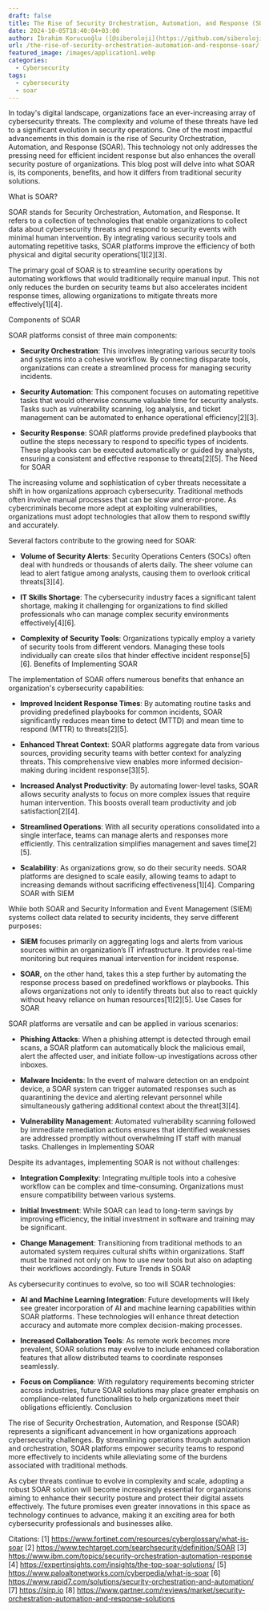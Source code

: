 ```yaml
---
draft: false
title: The Rise of Security Orchestration, Automation, and Response (SOAR)
date: 2024-10-05T18:40:04+03:00
author: İbrahim Korucuoğlu ([@siberoloji](https://github.com/siberoloji))
url: /the-rise-of-security-orchestration-automation-and-response-soar/
featured_image: /images/application1.webp
categories:
  - Cybersecurity
tags:
  - cybersecurity
  - soar
---
```



In today's digital landscape, organizations face an ever-increasing array of cybersecurity threats. The complexity and volume of these threats have led to a significant evolution in security operations. One of the most impactful advancements in this domain is the rise of Security Orchestration, Automation, and Response (SOAR). This technology not only addresses the pressing need for efficient incident response but also enhances the overall security posture of organizations. This blog post will delve into what SOAR is, its components, benefits, and how it differs from traditional security solutions.



What is SOAR?



SOAR stands for Security Orchestration, Automation, and Response. It refers to a collection of technologies that enable organizations to collect data about cybersecurity threats and respond to security events with minimal human intervention. By integrating various security tools and automating repetitive tasks, SOAR platforms improve the efficiency of both physical and digital security operations[1][2][3].



The primary goal of SOAR is to streamline security operations by automating workflows that would traditionally require manual input. This not only reduces the burden on security teams but also accelerates incident response times, allowing organizations to mitigate threats more effectively[1][4].



Components of SOAR



SOAR platforms consist of three main components:


* **Security Orchestration**: This involves integrating various security tools and systems into a cohesive workflow. By connecting disparate tools, organizations can create a streamlined process for managing security incidents.

* **Security Automation**: This component focuses on automating repetitive tasks that would otherwise consume valuable time for security analysts. Tasks such as vulnerability scanning, log analysis, and ticket management can be automated to enhance operational efficiency[2][3].

* **Security Response**: SOAR platforms provide predefined playbooks that outline the steps necessary to respond to specific types of incidents. These playbooks can be executed automatically or guided by analysts, ensuring a consistent and effective response to threats[2][5].
The Need for SOAR



The increasing volume and sophistication of cyber threats necessitate a shift in how organizations approach cybersecurity. Traditional methods often involve manual processes that can be slow and error-prone. As cybercriminals become more adept at exploiting vulnerabilities, organizations must adopt technologies that allow them to respond swiftly and accurately.



Several factors contribute to the growing need for SOAR:


* **Volume of Security Alerts**: Security Operations Centers (SOCs) often deal with hundreds or thousands of alerts daily. The sheer volume can lead to alert fatigue among analysts, causing them to overlook critical threats[3][4].

* **IT Skills Shortage**: The cybersecurity industry faces a significant talent shortage, making it challenging for organizations to find skilled professionals who can manage complex security environments effectively[4][6].

* **Complexity of Security Tools**: Organizations typically employ a variety of security tools from different vendors. Managing these tools individually can create silos that hinder effective incident response[5][6].
Benefits of Implementing SOAR



The implementation of SOAR offers numerous benefits that enhance an organization's cybersecurity capabilities:


* **Improved Incident Response Times**: By automating routine tasks and providing predefined playbooks for common incidents, SOAR significantly reduces mean time to detect (MTTD) and mean time to respond (MTTR) to threats[2][5].

* **Enhanced Threat Context**: SOAR platforms aggregate data from various sources, providing security teams with better context for analyzing threats. This comprehensive view enables more informed decision-making during incident response[3][5].

* **Increased Analyst Productivity**: By automating lower-level tasks, SOAR allows security analysts to focus on more complex issues that require human intervention. This boosts overall team productivity and job satisfaction[2][4].

* **Streamlined Operations**: With all security operations consolidated into a single interface, teams can manage alerts and responses more efficiently. This centralization simplifies management and saves time[2][5].

* **Scalability**: As organizations grow, so do their security needs. SOAR platforms are designed to scale easily, allowing teams to adapt to increasing demands without sacrificing effectiveness[1][4].
Comparing SOAR with SIEM



While both SOAR and Security Information and Event Management (SIEM) systems collect data related to security incidents, they serve different purposes:


* **SIEM** focuses primarily on aggregating logs and alerts from various sources within an organization’s IT infrastructure. It provides real-time monitoring but requires manual intervention for incident response.

* **SOAR**, on the other hand, takes this a step further by automating the response process based on predefined workflows or playbooks. This allows organizations not only to identify threats but also to react quickly without heavy reliance on human resources[1][2][5].
Use Cases for SOAR



SOAR platforms are versatile and can be applied in various scenarios:


* **Phishing Attacks**: When a phishing attempt is detected through email scans, a SOAR platform can automatically block the malicious email, alert the affected user, and initiate follow-up investigations across other inboxes.

* **Malware Incidents**: In the event of malware detection on an endpoint device, a SOAR system can trigger automated responses such as quarantining the device and alerting relevant personnel while simultaneously gathering additional context about the threat[3][4].

* **Vulnerability Management**: Automated vulnerability scanning followed by immediate remediation actions ensures that identified weaknesses are addressed promptly without overwhelming IT staff with manual tasks.
Challenges in Implementing SOAR



Despite its advantages, implementing SOAR is not without challenges:


* **Integration Complexity**: Integrating multiple tools into a cohesive workflow can be complex and time-consuming. Organizations must ensure compatibility between various systems.

* **Initial Investment**: While SOAR can lead to long-term savings by improving efficiency, the initial investment in software and training may be significant.

* **Change Management**: Transitioning from traditional methods to an automated system requires cultural shifts within organizations. Staff must be trained not only on how to use new tools but also on adapting their workflows accordingly.
Future Trends in SOAR



As cybersecurity continues to evolve, so too will SOAR technologies:


* **AI and Machine Learning Integration**: Future developments will likely see greater incorporation of AI and machine learning capabilities within SOAR platforms. These technologies will enhance threat detection accuracy and automate more complex decision-making processes.

* **Increased Collaboration Tools**: As remote work becomes more prevalent, SOAR solutions may evolve to include enhanced collaboration features that allow distributed teams to coordinate responses seamlessly.

* **Focus on Compliance**: With regulatory requirements becoming stricter across industries, future SOAR solutions may place greater emphasis on compliance-related functionalities to help organizations meet their obligations efficiently.
Conclusion



The rise of Security Orchestration, Automation, and Response (SOAR) represents a significant advancement in how organizations approach cybersecurity challenges. By streamlining operations through automation and orchestration, SOAR platforms empower security teams to respond more effectively to incidents while alleviating some of the burdens associated with traditional methods.



As cyber threats continue to evolve in complexity and scale, adopting a robust SOAR solution will become increasingly essential for organizations aiming to enhance their security posture and protect their digital assets effectively. The future promises even greater innovations in this space as technology continues to advance, making it an exciting area for both cybersecurity professionals and businesses alike.



Citations: [1] https://www.fortinet.com/resources/cyberglossary/what-is-soar [2] https://www.techtarget.com/searchsecurity/definition/SOAR [3] https://www.ibm.com/topics/security-orchestration-automation-response [4] https://expertinsights.com/insights/the-top-soar-solutions/ [5] https://www.paloaltonetworks.com/cyberpedia/what-is-soar [6] https://www.rapid7.com/solutions/security-orchestration-and-automation/ [7] https://sirp.io [8] https://www.gartner.com/reviews/market/security-orchestration-automation-and-response-solutions
